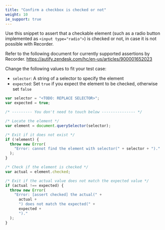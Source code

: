 ```yaml
---
title: "Confirm a checkbox is checked or not"
weight: 10
ie_support: true
---
```


Use this snippet to assert that a checkable element (such as a radio button implemented as `<input type="radio">`) is checked or not, in case it is not possible with Recorder.

Refer to the following document for currently supported assertions by Recorder.
https://autify.zendesk.com/hc/en-us/articles/900001652023

Change the following values to fit your test case:

- `selector`: A string of a selector to specify the element
- `expected`: Set `true` if you expect the element to be checked, otherwise set `false`

```js
var selector = "<TODO: REPLACE SELECTOR>";
var expected = true;

/* --------- You don't need to touch below --------------- */

/* Locate the element */
var element = document.querySelector(selector);

/* Exit if it does not exist */
if (!element) {
  throw new Error(
    "Error: cannot find the element with selector(" + selector + ")."
  );
}

/* Check if the element is checked */
var actual = element.checked;

/* Exit if the actual value does not match the expected value */
if (actual !== expected) {
  throw new Error(
    "Error: [assert checked] the actual(" +
      actual +
      ") does not match the expected(" +
      expected +
      ")."
  );
}
```
